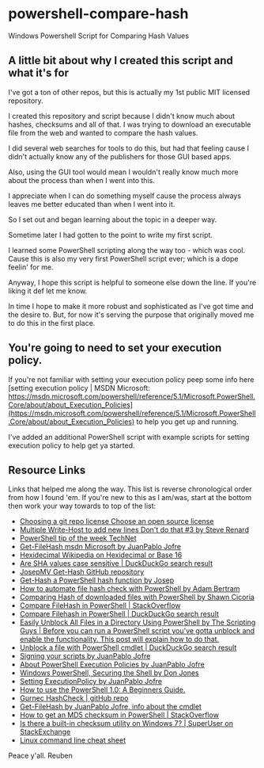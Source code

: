 # powershell-compare-hash
Windows Powershell Script for Comparing Hash Values

## A little bit about why I created this script and what it's for

I've got a ton of other repos, but this is actually my 1st public MIT licensed repository.

I created this repository and script because I didn't know much about hashes, checksums and all of that. I was trying to download an executable file from the web and wanted to compare the hash values.

I did several web searches for tools to do this, but had that feeling cause I didn't actually know any of the publishers for those GUI based apps.

Also, using the GUI tool would mean I wouldn't really know much more about the process than when I went into this.

I appreciate when I can do something myself cause the process always leaves me better educated than when I went into it.

So I set out and began learning about the topic in a deeper way.

Sometime later I had gotten to the point to write my first script.

I learned some PowerShell scripting along the way too - which was cool. Cause this is also my very first PowerShell script ever; which is a dope feelin' for me.

Anyway, I hope this script is helpful to someone else down the line. If you're liking it def let me know.

In time I hope to make it more robust and sophisticated as I've got time and the desire to. But, for now it's serving the purpose that originally moved me to do this in the first place.

## You're going to need to set your execution policy.

If you're not familiar with setting your execution policy peep some info here [setting execution policy | MSDN Microsoft:  https://msdn.microsoft.com/powershell/reference/5.1/Microsoft.PowerShell.Core/about/about_Execution_Policies](https://msdn.microsoft.com/powershell/reference/5.1/Microsoft.PowerShell.Core/about/about_Execution_Policies) to help you get up and running.

I've added an additional PowerShell script with example scripts for setting execution policy to help get ya started.

## Resource Links

Links that helped me along the way. This list is reverse chronological order from how I found 'em. If you're new to this as I am/was, start at the bottom then work your way towards to top of the list:

* [Choosing a git repo license Choose an open source license](https://choosealicense.com/)
* [Multiple Write-Host to add new lines Don't do that #3 by Steve Renard](http://powershell-guru.com/dont-do-that-3-multiple-write-host-to-add-new-lines/)
* [PowerShell tip of the week TechNet](https://technet.microsoft.com/en-us/library/ee692792.aspx)
* [Get-FileHash msdn Microsoft by JuanPablo Jofre](https://msdn.microsoft.com/en-us/powershell/reference/5.1/microsoft.powershell.utility/get-filehash)
* [Hexidecimal Wikipedia on Hexidecimal or Base 16](https://en.wikipedia.org/wiki/Hexadecimal)
* [Are SHA values case sensitive | DuckDuckGo search result](https://duckduckgo.com/?q=are+sha+values+case+sensitive&t=ffab&ia=qa&iax=1)
* [JosepMV Get-Hash GitHub repository](https://github.com/josepmv/dbadailystuff/blob/master/Get-Hash.ps1)
* [Get-Hash a PowerShell hash function by Josep](http://dbadailystuff.com/2013/03/11/get-hash-a-powershell-hash-function/)
* [How to automate file hash check with PowerShell by Adam Bertram](http://www.tomsitpro.com/articles/powershell-file-hash-check,2-880.html)
* [Comparing Hash of downloaded files with PowerShell by Shawn Cicoria](https://blogs.msdn.microsoft.com/scicoria/2014/04/18/comparing-hash-of-downloaded-files-with-powershell/)
* [Compare FileHash in PowerShell | StackOverflow](https://stackoverflow.com/questions/11746287/compare-filehash-in-powershell)
* [Compare Filehash in PowerShell | DuckDuckGo search result](https://duckduckgo.com/?q=how+to+powershell+compare+checksum+&t=ffab&ia=qa&iax=1)
* [Easily Unblock All Files in a Directory Using PowerShell by The Scripting Guys | Before you can run a PowerShell script you've gotta unblock and enable the functionality. This post will explain how to do that.](https://blogs.technet.microsoft.com/heyscriptingguy/2012/09/14/easily-unblock-all-files-in-a-directory-using-powershell/)
* [Unblock a file with PowerShell cmdlet | DuckDuckGo search result](https://duckduckgo.com/?q=how+to+unblock+powershell+script&t=ffab&ia=qa)
* [Signing your scripts by JuanPablo Jofre](https://msdn.microsoft.com/powershell/reference/5.1/Microsoft.PowerShell.Core/about/about_signing)
* [About PowerShell Execution Policies by JuanPablo Jofre](https://msdn.microsoft.com/powershell/reference/5.1/Microsoft.PowerShell.Core/about/about_Execution_Policies)
* [Windows PowerShell, Securing the Shell by Don Jones](https://technet.microsoft.com/en-us/library/3f7e8023-b0f4-4225-bdba-26c23c8e4913)
* [Setting ExecutionPolicy by JuanPablo Jofre](https://msdn.microsoft.com/powershell/reference/5.1/Microsoft.PowerShell.Core/about/about_Execution_Policies)
* [How to use the PowerShell 1.0: A Beginners Guide.](https://blogs.technet.microsoft.com/shawnt/2007/12/17/how-to-use-the-powershell-1-0-a-beginners-guide/)
* [Gurnec HashCheck | gitHub repo](https://github.com/gurnec/HashCheck/releases/tag/v2.4.0)
* [Get-FileHash by JuanPablo Jofre, info about the cmdlet](https://msdn.microsoft.com/powershell/reference/5.1/microsoft.powershell.utility/Get-FileHash)
* [How to get an MD5 checksum in PowerShell | StackOverflow](https://stackoverflow.com/questions/10521061/how-to-get-an-md5-checksum-in-powershell)
* [Is there a built-in checksum utility on Windows 7? | SuperUser on StackExchange](https://superuser.com/questions/245775/is-there-a-built-in-checksum-utility-on-windows-7/898377#898377)
* [Linux command line cheat sheet](http://www.computerworld.com/article/2598082/linux/linux-linux-command-line-cheat-sheet.html)

Peace y'all.
Reuben
